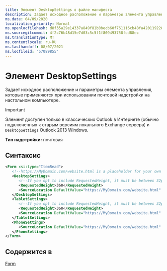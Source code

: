 ```yaml
---
title: Элемент DesktopSettings в файле манифеста
description: Задает исходное расположение и параметры элемента управления, которые применяются при использовании почтовой надстройки на настольном компьютере.
ms.date: 04/09/2020
localization_priority: Normal
ms.openlocfilehash: d8f35a29e14337a849f81b0becb60f761116cb48fa420119228255bb1179bb35
ms.sourcegitcommit: 4f2c76b48d15e7d03c5c5f1f809493758fcd88ec
ms.translationtype: MT
ms.contentlocale: ru-RU
ms.lasthandoff: 08/07/2021
ms.locfileid: "57089855"
---
```

# <a name="desktopsettings-element"></a>Элемент DesktopSettings

Задает исходное расположение и параметры элемента управления, которые применяются при использовании почтовой надстройки на настольном компьютере.

> [!IMPORTANT]
> Элемент доступен только в классических Outlook в Интернете (обычно подключенных к старым версиям локального Exchange сервера) и `DesktopSettings` Outlook 2013 Windows.

**Тип надстройки:** почтовая

## <a name="syntax"></a>Синтаксис

```XML
<Form xsi:type="ItemRead">
   <!--https://MyDomain.com/website.html is a placeholder for your own add-in website.-->
   <DesktopSettings>
      <!--If you opt to include RequestedHeight, it must be between 32px to 450px, inclusive.-->
      <RequestedHeight>360</RequestedHeight>
      <SourceLocation DefaultValue="https://MyDomain.com/website.html" />
   </DesktopSettings>
   <TabletSettings>
      <!--If you opt to include RequestedHeight, it must be between 32px to 450px, inclusive.-->
      <RequestedHeight>360</RequestedHeight>
      <SourceLocation DefaultValue="https://MyDomain.com/website.html" />
   </TabletSettings>
   <PhoneSettings>
      <SourceLocation DefaultValue="https://MyDomain.com/website.html" />
   </PhoneSettings>
</Form>
```

## <a name="contained-in"></a>Содержится в

[Form](form.md)
